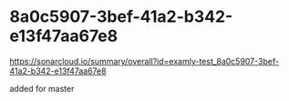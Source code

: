 # 8a0c5907-3bef-41a2-b342-e13f47aa67e8
https://sonarcloud.io/summary/overall?id=examly-test_8a0c5907-3bef-41a2-b342-e13f47aa67e8


added for master
